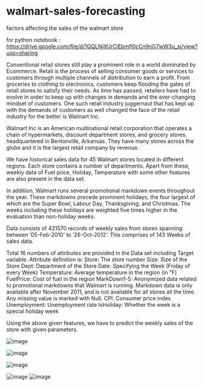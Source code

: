 # walmart-sales-forecasting
factors affecting the sales of the walmart store

for python notebook :  https://drive.google.com/file/d/1QQLNjllfJrClEbmfl0cCn9nG7wW3u_sj/view?usp=sharing

Conventional retail stores still play a prominent role in a world dominated by Ecommerce. Retail is the process of selling consumer goods or services to customers through multiple channels of distribution to earn a profit. From groceries to clothing to electronics, customers keep flooding the gates of retail stores to satisfy their needs. As time has passed, retailers have had to evolve in order to keep up with changes in demands and the ever-changing mindset of customers. One such retail industry juggernaut that has kept up with the demands of customers as well changed the face of the retail industry for the better is Walmart Inc.

Walmart Inc is an American multinational retail corporation that operates a chain of hypermarkets, discount department stores, and grocery stores, headquartered in Bentonville, Arkansas. They have many stores across the globe and it is the largest retail company by revenue.

We have historical sales data for 45 Walmart stores located in different regions. Each store contains a number of departments. Apart from these, weekly data of Fuel price, Holiday, Temperature with some other features are also present in the data set.

In addition, Walmart runs several promotional markdown events throughout the year. These markdowns precede prominent holidays, the four largest of which are the Super Bowl, Labour Day, Thanksgiving, and Christmas. The weeks including these holidays are weighted five times higher in the evaluation than non-holiday weeks.

Data consists of 421570 records of weekly sales from stores spanning between ’05-Feb-2010’ to ’26-Oct-2012’. This comprises of 143 Weeks of sales data.

Total 16 numbers of attributes are provided in the Data set including Target variable. Attribute definition is:
Store: The store number
Size: Size of the Store
Dept: Department of the Store
Date: Specifying the Week (Friday of every Week)
Temperature: Average temperature in the region (in ℉)
FuelPrice: Cost of fuel in the region
MarkDown1-5: Anonymized data related to promotional markdowns that Walmart is running. Markdown data is only available after November 2011, and is not available for all stores all the time. Any missing value is marked with Null.
CPI: Consumer price index
Unemployment: Unemployment rate
IsHoliday: Whether the week is a special holiday week

Using the above given features, we have to predict the weekly sales of the store with given parameters.


![image](https://user-images.githubusercontent.com/62472111/127976309-7ffb2eb2-ad81-490a-997d-cec284af82bf.png)


![image](https://user-images.githubusercontent.com/62472111/127976346-65b5c14e-d940-42c0-8012-34b6584fbced.png)


![image](https://user-images.githubusercontent.com/62472111/127976378-05c209be-1ed5-4007-a83b-3a60007b99db.png)

![image](https://user-images.githubusercontent.com/62472111/127976408-3966caf0-1f45-432b-b36f-d784b4767de4.png)
![image](https://user-images.githubusercontent.com/62472111/127976430-2ea78372-1841-408f-a0ce-29c4c4d15379.png)











